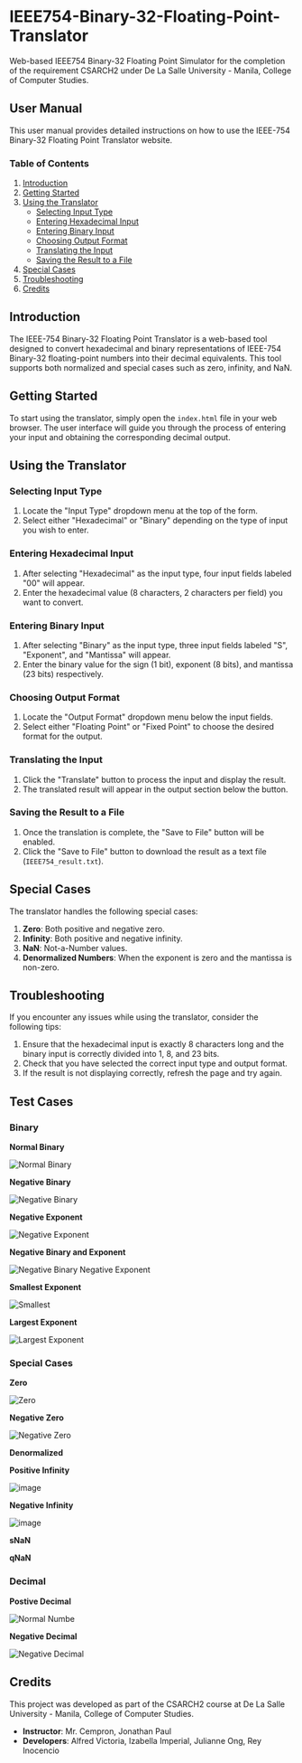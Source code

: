 # IEEE754-Binary-32-Floating-Point-Translator

Web-based IEEE754 Binary-32 Floating Point Simulator for the completion of the requirement CSARCH2 under De La Salle University - Manila, College of Computer Studies.

## User Manual

This user manual provides detailed instructions on how to use the IEEE-754 Binary-32 Floating Point Translator website.

### Table of Contents

1. [Introduction](#introduction)
2. [Getting Started](#getting-started)
3. [Using the Translator](#using-the-translator)
    - [Selecting Input Type](#selecting-input-type)
    - [Entering Hexadecimal Input](#entering-hexadecimal-input)
    - [Entering Binary Input](#entering-binary-input)
    - [Choosing Output Format](#choosing-output-format)
    - [Translating the Input](#translating-the-input)
    - [Saving the Result to a File](#saving-the-result-to-a-file)
4. [Special Cases](#special-cases)
5. [Troubleshooting](#troubleshooting)
6. [Credits](#credits)

## Introduction

The IEEE-754 Binary-32 Floating Point Translator is a web-based tool designed to convert hexadecimal and binary representations of IEEE-754 Binary-32 floating-point numbers into their decimal equivalents. This tool supports both normalized and special cases such as zero, infinity, and NaN.

## Getting Started

To start using the translator, simply open the `index.html` file in your web browser. The user interface will guide you through the process of entering your input and obtaining the corresponding decimal output.

## Using the Translator

### Selecting Input Type

1. Locate the "Input Type" dropdown menu at the top of the form.
2. Select either "Hexadecimal" or "Binary" depending on the type of input you wish to enter.

### Entering Hexadecimal Input

1. After selecting "Hexadecimal" as the input type, four input fields labeled "00" will appear.
2. Enter the hexadecimal value (8 characters, 2 characters per field) you want to convert.

### Entering Binary Input

1. After selecting "Binary" as the input type, three input fields labeled "S", "Exponent", and "Mantissa" will appear.
2. Enter the binary value for the sign (1 bit), exponent (8 bits), and mantissa (23 bits) respectively.

### Choosing Output Format

1. Locate the "Output Format" dropdown menu below the input fields.
2. Select either "Floating Point" or "Fixed Point" to choose the desired format for the output.

### Translating the Input

1. Click the "Translate" button to process the input and display the result.
2. The translated result will appear in the output section below the button.

### Saving the Result to a File

1. Once the translation is complete, the "Save to File" button will be enabled.
2. Click the "Save to File" button to download the result as a text file (`IEEE754_result.txt`).

## Special Cases

The translator handles the following special cases:

1. **Zero**: Both positive and negative zero.
2. **Infinity**: Both positive and negative infinity.
3. **NaN**: Not-a-Number values.
4. **Denormalized Numbers**: When the exponent is zero and the mantissa is non-zero.

## Troubleshooting

If you encounter any issues while using the translator, consider the following tips:

1. Ensure that the hexadecimal input is exactly 8 characters long and the binary input is correctly divided into 1, 8, and 23 bits.
2. Check that you have selected the correct input type and output format.
3. If the result is not displaying correctly, refresh the page and try again.

## Test Cases

### Binary 
**Normal Binary**

![Normal Binary](https://github.com/user-attachments/assets/ab25b260-01ba-43ef-b45b-99d384de7adf)

**Negative Binary**

![Negative Binary](https://github.com/user-attachments/assets/a3d71f86-953e-4b49-82e6-21510e8a05fb)

**Negative Exponent**

![Negative Exponent](https://github.com/user-attachments/assets/7e12a09e-b674-42a5-84f1-34fa4ec116ab)

**Negative Binary and Exponent**

![Negative Binary Negative Exponent](https://github.com/user-attachments/assets/e5d416c4-b442-4272-94da-d309d5797981)

**Smallest Exponent**

![Smallest](https://github.com/user-attachments/assets/a4b5617d-9c4f-481e-9496-869e55287bf2)

**Largest Exponent**

![Largest Exponent](https://github.com/user-attachments/assets/1c9e572f-1ff1-4eca-a315-3a7c029c72af)


### Special Cases

**Zero**

![Zero](https://github.com/user-attachments/assets/f41c9dc2-bbfa-4c36-a2f6-1961f1a0e4e4)

**Negative Zero**

![Negative Zero](https://github.com/user-attachments/assets/5d27ad43-541d-45f6-9928-d2f77a206c7e)

**Denormalized**

**Positive Infinity**

![image](https://github.com/user-attachments/assets/18dea5a0-2e5a-471c-8b09-1588ca13b2d2)

**Negative Infinity**

![image](https://github.com/user-attachments/assets/5535fcd0-5002-4dc3-98a3-9faf0694e515)

**sNaN**

**qNaN**

### Decimal
**Postive Decimal**

![Normal Numbe](https://github.com/user-attachments/assets/d3ddeefc-81a1-4fd3-82d6-ac4b1803315c)

**Negative Decimal**

![Negative Decimal](https://github.com/user-attachments/assets/d65a1442-ec29-4238-988b-0f77a1ddafa9)


## Credits

This project was developed as part of the CSARCH2 course at De La Salle University - Manila, College of Computer Studies.

- **Instructor**: Mr. Cempron, Jonathan Paul
- **Developers**: Alfred Victoria, Izabella Imperial, Julianne Ong, Rey Inocencio 
